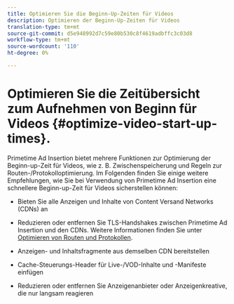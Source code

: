```yaml
---
title: Optimieren Sie die Beginn-Up-Zeiten für Videos
description: Optimieren der Beginn-Up-Zeiten für Videos
translation-type: tm+mt
source-git-commit: d5e948992d7c59e80b530c8f4619adbffc3c03d8
workflow-type: tm+mt
source-wordcount: '110'
ht-degree: 0%

---
```



# Optimieren Sie die Zeitübersicht zum Aufnehmen von Beginn für Videos {#optimize-video-start-up-times}.

Primetime Ad Insertion bietet mehrere Funktionen zur Optimierung der Beginn-up-Zeit für Videos, wie z. B. Zwischenspeicherung und Regeln zur Routen-/Protokolloptimierung. Im Folgenden finden Sie einige weitere Empfehlungen, wie Sie bei Verwendung von Primetime Ad Insertion eine schnellere Beginn-up-Zeit für Videos sicherstellen können:

* Bieten Sie alle Anzeigen und Inhalte von Content Versand Networks (CDNs) an

* Reduzieren oder entfernen Sie TLS-Handshakes zwischen Primetime Ad Insertion und den CDNs. Weitere Informationen finden Sie unter [Optimieren von Routen und Protokollen](optimize-routes-protocols.md).

* Anzeigen- und Inhaltsfragmente aus demselben CDN bereitstellen

* Cache-Steuerungs-Header für Live-/VOD-Inhalte und -Manifeste einfügen

* Reduzieren oder entfernen Sie Anzeigenanbieter oder Anzeigenkreative, die nur langsam reagieren
